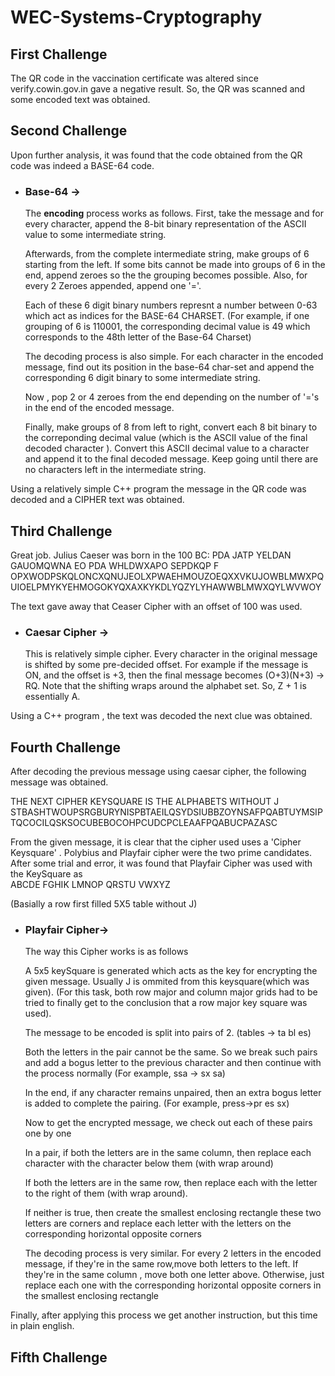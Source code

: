 # WEC-Systems-Cryptography

## First Challenge

The QR code in the vaccination certificate was altered since  verify.cowin.gov.in gave a negative result. So, the QR was scanned and some encoded text was obtained. 

## Second Challenge

Upon further analysis, it was found that the code obtained from the QR code was indeed a BASE-64 code. 

* ### Base-64 ->    

    The **encoding** process works as follows. First, take the message and for every character, append the 8-bit binary representation of the ASCII value to some intermediate string.

    Afterwards, from the complete intermediate string, make groups of 6 starting from the left. If some bits cannot be made into groups of 6 in the end, append zeroes so the the grouping becomes possible. Also, for every 2 Zeroes appended, append one '='.

    Each of these 6 digit binary numbers represnt a number between 0-63 which act as indices for the BASE-64 CHARSET. (For example, if one grouping of 6 is 110001, the corresponding decimal value is 49 which corresponds to the 48th letter of the Base-64 Charset)

    The decoding process is also simple. For each character in the encoded message, find out its position in the base-64 char-set and append the corresponding 6 digit binary to some intermediate string. 

    Now , pop 2 or 4 zeroes from the end depending on the number of '='s in the end of the encoded message.

    Finally, make groups of 8 from left to right, convert each 8 bit binary to the correponding decimal value (which is the ASCII value of the final decoded character ). Convert this ASCII decimal value to a character and append it to the final decoded message. Keep going until there are no characters left in the intermediate string. 

Using a relatively simple C++ program the message in the QR code was decoded and a CIPHER text was obtained. 

## Third Challenge

Great job. Julius Caeser was born in the 100 BC:
PDA JATP YELDAN GAUOMQWNA EO PDA WHLDWXAPO SEPDKQP F
OPXWODPSKQLONCXQNUJEOLXPWAEHMOUZOEQXXVKUJOWBLMWXPQUIOELPMYKYEHMOGOKYQXAXKYKDLYQZYLYHAWWBLMWXQYLWVWOY

The text gave away that Ceaser Cipher with an offset of 100 was used. 

* ### Caesar Cipher ->
    This is relatively simple cipher. Every character in the original message is shifted by some pre-decided offset. For example if the message is ON, and the offset is +3, then the final message becomes (O+3)(N+3) -> RQ. Note that the shifting wraps around the alphabet set. So, Z + 1 is essentially A. 

 Using a C++ program , the text was decoded the next clue was obtained. 


## Fourth Challenge
After decoding the previous message using caesar cipher, the following message was obtained. 

THE NEXT CIPHER KEYSQUARE IS THE ALPHABETS WITHOUT J
STBASHTWOUPSRGBURYNISPBTAEILQSYDSIUBBZOYNSAFPQABTUYMSIPTQCOCILQSKSOCUBEBOCOHPCUDCPCLEAAFPQABUCPAZASC

From the given message, it is clear that the cipher used uses a 'Cipher Keysquare' . Polybius and Playfair cipher were the two prime candidates. After some trial and error, it was found that Playfair Cipher was used with the KeySquare as  
ABCDE
FGHIK
LMNOP
QRSTU
VWXYZ

(Basially a row first filled 5X5 table without J)

* ### Playfair Cipher->

    The way this Cipher works is as follows

    A 5x5 keySquare is generated which acts as the key for encrypting the given message. Usually J is ommited from this keysquare(which was given). (For this task, both row major and column major grids had to be tried to finally get to the conclusion that a row major key square was used).

    The message to be encoded is split into pairs of 2. (tables -> ta bl es)

    Both the letters in the pair cannot be the same. So we break such pairs and add a bogus letter to the previous character and then continue with the process normally 
    (For example, ssa -> sx sa)

    In the end, if any character remains unpaired, then an extra bogus letter is added to complete the pairing. 
    (For example, press->pr es sx)

    Now to get the encrypted message, we check out each of these pairs one by one

    In a pair, if both the letters are in the same column, then replace each character with the character below them (with wrap around)

    If both the letters are in the same row, then replace each with the letter to the right of them (with wrap around). 

    If neither is true, then create the smallest enclosing rectangle these two letters are corners and replace each letter with the letters on the corresponding horizontal opposite corners

    The decoding process is very similar. For every 2 letters in the encoded message, if they're in the same row,move both letters to the left. If they're in the same column , move both one letter above. Otherwise, just replace each one with the corresponding horizontal opposite corners in the smallest enclosing rectangle

Finally, after applying this process we get another instruction, but this time in plain english. 

## Fifth Challenge

